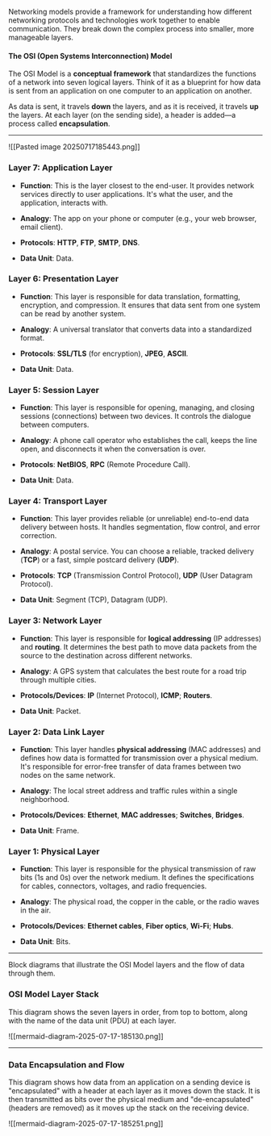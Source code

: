 Networking models provide a framework for understanding how different networking protocols and technologies work together to enable communication. They break down the complex process into smaller, more manageable layers.

#### The OSI (Open Systems Interconnection) Model

The OSI Model is a **conceptual framework** that standardizes the functions of a network into seven logical layers. Think of it as a blueprint for how data is sent from an application on one computer to an application on another.

As data is sent, it travels **down** the layers, and as it is received, it travels **up** the layers. At each layer (on the sending side), a header is added—a process called **encapsulation**.

---

![[Pasted image 20250717185443.png]]
### Layer 7: Application Layer

- **Function**: This is the layer closest to the end-user. It provides network services directly to user applications. It's what the user, and the application, interacts with.
    
- **Analogy**: The app on your phone or computer (e.g., your web browser, email client).
    
- **Protocols**: **HTTP**, **FTP**, **SMTP**, **DNS**.
    
- **Data Unit**: Data.
    

### Layer 6: Presentation Layer

- **Function**: This layer is responsible for data translation, formatting, encryption, and compression. It ensures that data sent from one system can be read by another system.
    
- **Analogy**: A universal translator that converts data into a standardized format.
    
- **Protocols**: **SSL/TLS** (for encryption), **JPEG**, **ASCII**.
    
- **Data Unit**: Data.
    

### Layer 5: Session Layer

- **Function**: This layer is responsible for opening, managing, and closing sessions (connections) between two devices. It controls the dialogue between computers.
    
- **Analogy**: A phone call operator who establishes the call, keeps the line open, and disconnects it when the conversation is over.
    
- **Protocols**: **NetBIOS**, **RPC** (Remote Procedure Call).
    
- **Data Unit**: Data.
    

### Layer 4: Transport Layer

- **Function**: This layer provides reliable (or unreliable) end-to-end data delivery between hosts. It handles segmentation, flow control, and error correction.
    
- **Analogy**: A postal service. You can choose a reliable, tracked delivery (**TCP**) or a fast, simple postcard delivery (**UDP**).
    
- **Protocols**: **TCP** (Transmission Control Protocol), **UDP** (User Datagram Protocol).
    
- **Data Unit**: Segment (TCP), Datagram (UDP).
    

### Layer 3: Network Layer

- **Function**: This layer is responsible for **logical addressing** (IP addresses) and **routing**. It determines the best path to move data packets from the source to the destination across different networks.
    
- **Analogy**: A GPS system that calculates the best route for a road trip through multiple cities.
    
- **Protocols/Devices**: **IP** (Internet Protocol), **ICMP**; **Routers**.
    
- **Data Unit**: Packet.
    

### Layer 2: Data Link Layer

- **Function**: This layer handles **physical addressing** (MAC addresses) and defines how data is formatted for transmission over a physical medium. It's responsible for error-free transfer of data frames between two nodes on the same network.
    
- **Analogy**: The local street address and traffic rules within a single neighborhood.
    
- **Protocols/Devices**: **Ethernet**, **MAC addresses**; **Switches**, **Bridges**.
    
- **Data Unit**: Frame.
    

### Layer 1: Physical Layer

- **Function**: This layer is responsible for the physical transmission of raw bits (1s and 0s) over the network medium. It defines the specifications for cables, connectors, voltages, and radio frequencies.
    
- **Analogy**: The physical road, the copper in the cable, or the radio waves in the air.
    
- **Protocols/Devices**: **Ethernet cables**, **Fiber optics**, **Wi-Fi**; **Hubs**.
    
- **Data Unit**: Bits.
    
---
Block diagrams that illustrate the OSI Model layers and the flow of data through them.

### OSI Model Layer Stack

This diagram shows the seven layers in order, from top to bottom, along with the name of the data unit (PDU) at each layer.

![[mermaid-diagram-2025-07-17-185130.png]]


---
### Data Encapsulation and Flow

This diagram shows how data from an application on a sending device is "encapsulated" with a header at each layer as it moves down the stack. It is then transmitted as bits over the physical medium and "de-encapsulated" (headers are removed) as it moves up the stack on the receiving device.

![[mermaid-diagram-2025-07-17-185251.png]]